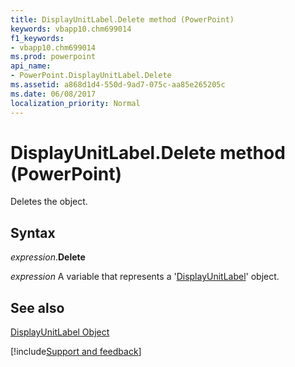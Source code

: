 ```yaml
---
title: DisplayUnitLabel.Delete method (PowerPoint)
keywords: vbapp10.chm699014
f1_keywords:
- vbapp10.chm699014
ms.prod: powerpoint
api_name:
- PowerPoint.DisplayUnitLabel.Delete
ms.assetid: a868d1d4-550d-9ad7-075c-aa85e265205c
ms.date: 06/08/2017
localization_priority: Normal
---
```



# DisplayUnitLabel.Delete method (PowerPoint)

Deletes the object.


## Syntax

_expression_.**Delete**

_expression_ A variable that represents a '[DisplayUnitLabel](PowerPoint.DisplayUnitLabel.md)' object.


## See also


[DisplayUnitLabel Object](PowerPoint.DisplayUnitLabel.md)

[!include[Support and feedback](~/includes/feedback-boilerplate.md)]